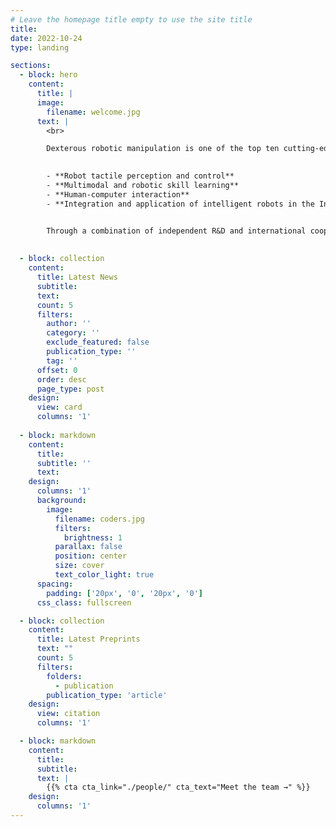 ```yaml
---
# Leave the homepage title empty to use the site title
title:
date: 2022-10-24
type: landing

sections:
  - block: hero
    content:
      title: |
      image:
        filename: welcome.jpg
      text: |
        <br>

        Dexterous robotic manipulation is one of the top ten cutting-edge technologies in the field of intelligent robots. It is also an important breakthrough way to improve the level of intelligence society and improve peoples quality of life in the fields of industry, agriculture, medical rehabilitation and elderly care, logistics, and space/ocean. The research team combines fundamental research in robotics with industry needs to lay out four key research directions:

 
        - **Robot tactile perception and control**
        - **Multimodal and robotic skill learning**
        - **Human-computer interaction**
        - **Integration and application of intelligent robots in the Internet of Things**


        Through a combination of independent R&D and international cooperation, we carry out applciation driven fundamental research, prototype development, demonstration verification and industrialization work, The vision of our group is to build a world-class robotics laboratory and to develop the best mannipulating robots.
        
  
  - block: collection
    content:
      title: Latest News
      subtitle:
      text:
      count: 5
      filters:
        author: ''
        category: ''
        exclude_featured: false
        publication_type: ''
        tag: ''
      offset: 0
      order: desc
      page_type: post
    design:
      view: card
      columns: '1'
  
  - block: markdown
    content:
      title:
      subtitle: ''
      text:
    design:
      columns: '1'
      background:
        image: 
          filename: coders.jpg
          filters:
            brightness: 1
          parallax: false
          position: center
          size: cover
          text_color_light: true
      spacing:
        padding: ['20px', '0', '20px', '0']
      css_class: fullscreen

  - block: collection
    content:
      title: Latest Preprints
      text: ""
      count: 5
      filters:
        folders:
          - publication
        publication_type: 'article'
    design:
      view: citation
      columns: '1'

  - block: markdown
    content:
      title:
      subtitle:
      text: |
        {{% cta cta_link="./people/" cta_text="Meet the team →" %}}
    design:
      columns: '1'
---
```

